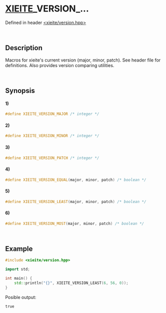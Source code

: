 # [XIEITE](../../macros.md)\_VERSION\_...
Defined in header [<xieite/version.hpp>](../../../include/xieite/version.hpp)

&nbsp;

## Description
Macros for xieite's current version (major, minor, patch). See header file for definitions. Also provides version comparing utilities.

&nbsp;

## Synopsis
#### 1)
```cpp
#define XIEITE_VERSION_MAJOR /* integer */
```
#### 2)
```cpp
#define XIEITE_VERSION_MINOR /* integer */
```
#### 3)
```cpp
#define XIEITE_VERSION_PATCH /* integer */
```
#### 4)
```cpp
#define XIEITE_VERSION_EQUAL(major, minor, patch) /* boolean */
```
#### 5)
```cpp
#define XIEITE_VERSION_LEAST(major, minor, patch) /* boolean */
```
#### 6)
```cpp
#define XIEITE_VERSION_MOST(major, minor, patch) /* boolean */
```

&nbsp;

## Example
```cpp
#include <xieite/version.hpp>

import std;

int main() {
    std::println("{}", XIEITE_VERSION_LEAST(6, 56, 0));
}
```
Posible output:
```
true
```
